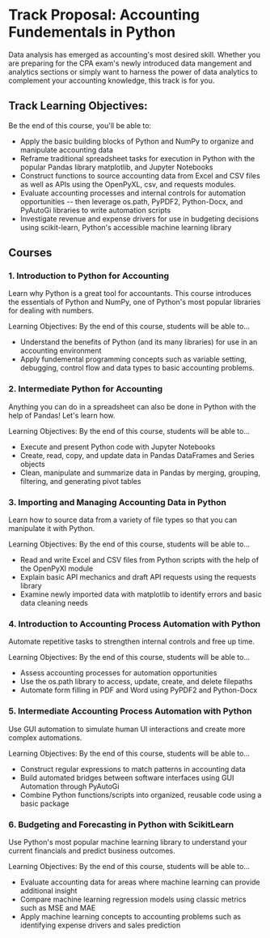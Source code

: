 # Track Proposal: Accounting Fundementals in Python
Data analysis has emerged as accounting's most desired skill. Whether you are preparing for the CPA exam's newly introduced data mangement and analytics sections or simply want to harness the power of data analytics to complement your accounting knowledge, this track is for you.

## Track Learning Objectives:
  Be the end of this course, you'll be able to:
   - Apply the basic building blocks of Python and NumPy to organize and manipulate accounting data
   - Reframe traditional spreadsheet tasks for execution in Python with the popular Pandas library matplotlib, and Jupyter Notebooks
   - Construct functions to source accounting data from Excel and CSV files as well as APIs using the OpenPyXL, csv, and requests modules.
   - Evaluate accounting processes and internal controls for automation opportunities -- then leverage os.path, PyPDF2, Python-Docx, and PyAutoGi libraries to write automation scripts
   - Investigate revenue and expense drivers for use in budgeting decisions using scikit-learn, Python's accessible machine learning library

## Courses
### 1. Introduction to Python for Accounting
  Learn why Python is a great tool for accountants. This course introduces the essentials of Python and NumPy, one of Python's most popular libraries for dealing with numbers.

  Learning Objectives:
  By the end of this course, students will be able to...
  - Understand the benefits of Python (and its many libraries) for use in an accounting environment
  - Apply fundemental programming concepts such as variable setting, debugging, control flow and data types to basic accounting problems.

### 2. Intermediate Python for Accounting
  Anything you can do in a spreadsheet can also be done in Python with the help of Pandas! Let's learn how.

  Learning Objectives:
  By the end of this course, students will be able to...
  - Execute and present Python code with Jupyter Notebooks
  - Create, read, copy, and update data in Pandas DataFrames and Series objects
  - Clean, manipulate and summarize data in Pandas by merging, grouping, filtering, and generating pivot tables

### 3. Importing and Managing Accounting Data in Python
  Learn how to source data from a variety of file types so that you can manipulate it with Python.

  Learning Objectives:
  By the end of this course, students will be able to...
  - Read and write Excel and CSV files from Python scripts with the help of the OpenPyXl module
  - Explain basic API mechanics and draft API requests using the requests library
  - Examine newly imported data with matplotlib to identify errors and basic data cleaning needs

### 4. Introduction to Accounting Process Automation with Python
  Automate repetitive tasks to strengthen internal controls and free up time.

  Learning Objectives:
  By the end of this course, students will be able to...
  - Assess accounting processes for automation opportunities
  - Use the os.path library to access, update, create, and delete filepaths
  - Automate form filling in PDF and Word using PyPDF2 and Python-Docx

### 5. Intermediate Accounting Process Automation with Python
  Use GUI automation to simulate human UI interactions and create more complex automations.

  Learning Objectives:
  By the end of this course, students will be able to...
  - Construct regular expressions to match patterns in accounting data
  - Build automated bridges between software interfaces using GUI Automation through PyAutoGi
  - Combine Python functions/scripts into organized, reusable code using a basic package

### 6. Budgeting and Forecasting in Python with ScikitLearn
  Use Python's most popular machine learning library to understand your current financials and predict business outcomes.

  Learning Objectives:
  By the end of this course, students will be able to...
  - Evaluate accounting data for areas where machine learning can provide additional insight
  - Compare machine learning regression models using classic metrics such as MSE and MAE
  - Apply machine learning concepts to accounting problems such as identifying expense drivers and sales prediction
